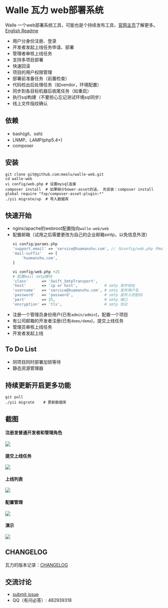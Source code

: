 Walle 瓦力 web部署系统
==========================

Walle 一个web部署系统工具，可能也是个持续发布工具，[官网主页](http://www.huamanshu.com/walle.html)了解更多。[English Readme](https://github.com/meolu/walle-web/blob/master/README.md)

* 用户分身份注册、登录
* 开发者发起上线任务申请、部署
* 管理者审核上线任务
* 支持多项目部署
* 快速回滚
* 项目的用户权限管理
* 部署前准备任务（前置检查）
* 代码检出后处理任务（如vendor，环境配置）
* 同步到各目标机器后收尾任务（如重启）
* 执行sql构建（不要担心忘记测试环境sql同步）
* 线上文件指纹确认


依赖
---

* bash(git、ssh)
* LNMP、LAMP(php5.4+)
* composer

安装
----
```
git clone git@github.com:meolu/walle-web.git
cd walle-web
vi config/web.php # 设置mysql连接
composer install  # 如果缺少bower-asset的话， 先安装：composer install global require "fxp/composer-asset-plugin:*"
./yii migrate/up  # 导入数据库
```

快速开始
-------
* nginx/apache的webroot配置指向`walle-web/web`
* 配置邮箱（试用之后需要更改为自己的企业邮箱smtp，以免信息外泄）
    ```php
    vi config/params.php
    'support.email' => 'service@huamanshu.com', // 与config/web.php 中mail模块的username一致
    'mail-suffix'   => [
        'huamanshu.com',
    ]

    vi config/web.php +25
    # 配置mail smtp模块
    'class'      => 'Swift_SmtpTransport',
    'host'       => 'ip or host',            # smtp 发件地址
    'username'   => 'service@huamanshu.com', # smtp 发件用户名
    'password'   => 'password',              # smtp 发件人的密码
    'port'       => 25,                      # smtp 端口
    'encryption' => 'tls',                   # smtp 协议
    ```
* 注册一个管理员身份用户(已有`admin/admin`)，配置一个项目
* 有公司邮箱的开发者注册(已有`demo/demo`)，提交上线任务
* 管理员审核上线任务
* 开发者发起上线


To Do List
----------

* 同项目同时部署加锁等待
* 静态资源管理器

持续更新开启更多功能
-----------------
```
git pull
./yii migrate    # 更新数据库
```

截图
---
#### 注册发普通开发者和管理角色
![](https://raw.github.com/meolu/walle-web/master/screenshots/login.png)

#### 提交上线任务
![](https://raw.github.com/meolu/walle-web/master/screenshots/walle-submit.jpg)

#### 上线列表
![](https://raw.github.com/meolu/walle-web/master/screenshots/walle-dev-list.jpg)

#### 配置管理
![](https://raw.github.com/meolu/walle-web/master/screenshots/walle-config-edit.jpg)

#### 演示
![](https://raw.github.com/meolu/walle-web/master/screenshots/walle.gif)

## CHANGELOG
瓦力的版本记录：[CHANGELOG](https://github.com/meolu/walle-web/blob/master/CHANGELOG.md)


交流讨论
-------
- [submit issue](https://github.com/meolu/walle-web/issues/new)
- QQ（有问必答）: 482939318
